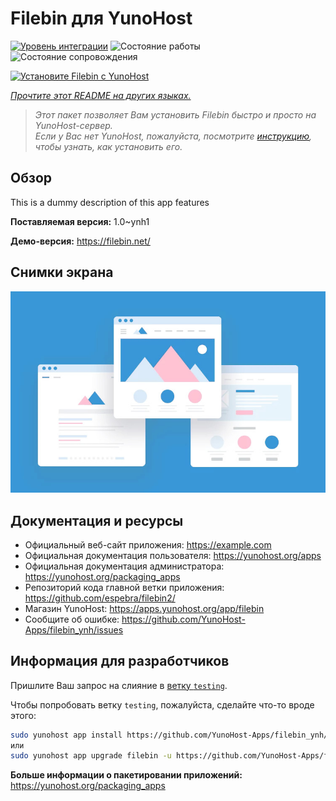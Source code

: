<!--
Важно: этот README был автоматически сгенерирован <https://github.com/YunoHost/apps/tree/master/tools/readme_generator>
Он НЕ ДОЛЖЕН редактироваться вручную.
-->

# Filebin для YunoHost

[![Уровень интеграции](https://dash.yunohost.org/integration/filebin.svg)](https://ci-apps.yunohost.org/ci/apps/filebin/) ![Состояние работы](https://ci-apps.yunohost.org/ci/badges/filebin.status.svg) ![Состояние сопровождения](https://ci-apps.yunohost.org/ci/badges/filebin.maintain.svg)

[![Установите Filebin с YunoHost](https://install-app.yunohost.org/install-with-yunohost.svg)](https://install-app.yunohost.org/?app=filebin)

*[Прочтите этот README на других языках.](./ALL_README.md)*

> *Этот пакет позволяет Вам установить Filebin быстро и просто на YunoHost-сервер.*  
> *Если у Вас нет YunoHost, пожалуйста, посмотрите [инструкцию](https://yunohost.org/install), чтобы узнать, как установить его.*

## Обзор

This is a dummy description of this app features


**Поставляемая версия:** 1.0~ynh1

**Демо-версия:** <https://filebin.net/>

## Снимки экрана

![Снимок экрана Filebin](./doc/screenshots/example.jpg)

## Документация и ресурсы

- Официальный веб-сайт приложения: <https://example.com>
- Официальная документация пользователя: <https://yunohost.org/apps>
- Официальная документация администратора: <https://yunohost.org/packaging_apps>
- Репозиторий кода главной ветки приложения: <https://github.com/espebra/filebin2/>
- Магазин YunoHost: <https://apps.yunohost.org/app/filebin>
- Сообщите об ошибке: <https://github.com/YunoHost-Apps/filebin_ynh/issues>

## Информация для разработчиков

Пришлите Ваш запрос на слияние в [ветку `testing`](https://github.com/YunoHost-Apps/filebin_ynh/tree/testing).

Чтобы попробовать ветку `testing`, пожалуйста, сделайте что-то вроде этого:

```bash
sudo yunohost app install https://github.com/YunoHost-Apps/filebin_ynh/tree/testing --debug
или
sudo yunohost app upgrade filebin -u https://github.com/YunoHost-Apps/filebin_ynh/tree/testing --debug
```

**Больше информации о пакетировании приложений:** <https://yunohost.org/packaging_apps>
